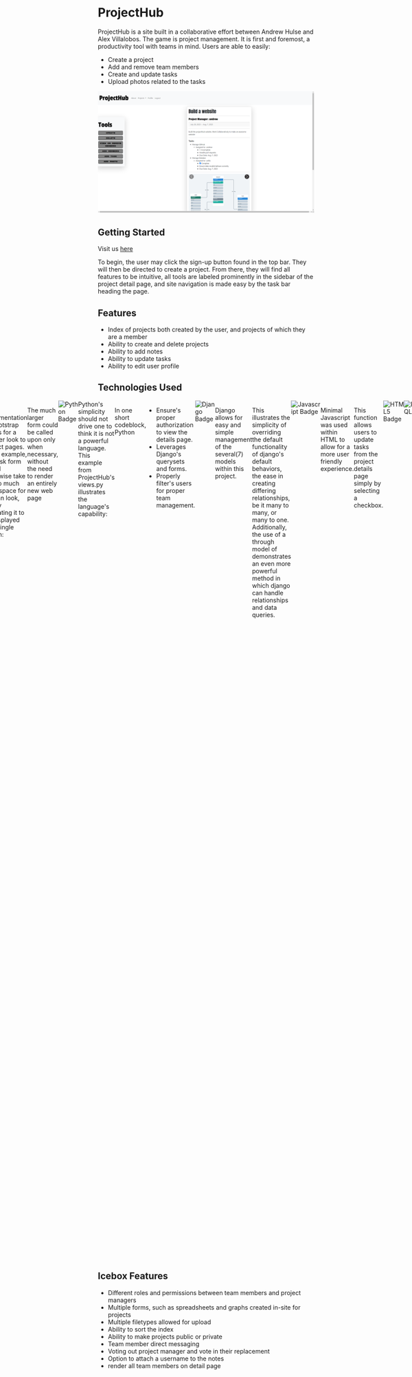 # ProjectHub

ProjectHub is a site built in a collaborative effort between Andrew Hulse and Alex Villalobos. The game is project management. It is first and foremost, a productivity tool with teams in mind. Users are able to easily:
- Create a project 
- Add and remove team members
- Create and update tasks
- Upload photos related to the tasks

<img alt="Screenshot of project detail page" src=main_app/static/images/detail-screenshot.png>

## Getting Started

Visit us <a href=https://projecthub-avah-f1fe7fefab0a.herokuapp.com>here</a>   

To begin, the user may click the sign-up button found in the top bar. They will then be directed to create a project. From there, they will find all features to be intuitive, all tools are labeled prominently in the sidebar of the project detail page, and site navigation is made easy by the task bar heading the page.
 
## Features 

- Index of projects both created by the user, and projects of which they are a member
- Ability to create and delete projects
- Ability to add notes
- Ability to update tasks
- Ability to edit user profile

## Technologies Used

<div style="display: flex; justify-content: center;">
<!--bootstrap-->
<img alt="Bootstrap Badge" src="https://img.shields.io/badge/bootstrap-%238511FA.svg?style=for-the-badge&logo=bootstrap&logoColor=white">

The implementation of Bootstrap allows for a cleaner look to project pages. As an example, the task form would otherwise take up too much whitespace for a clean look, but by relegating it to be displayed as a single button:
```
          <button type="button" class="btn btn-primary mb-2" data-bs-toggle="modal"
          data-bs-target="#addTaskModal">
            Add Task
          </button>
```
The much larger form could be called upon only when necessary, without the need to render an entirely new web page
```
<div class="modal fade" id="addTaskModal" tabindex="-1" aria-labelledby="addTaskModalLabel" aria-hidden="true">
      <div class="modal-dialog">
        <div class="modal-content">
          <div class="modal-header">
            <h1 class="modal-title fs-5" id="AddTaskModalLabel">Add Task</h1>
            <button type="button" class="btn-close" data-bs-dismiss="modal" aria-label="Close"></button>
          </div>
          <div class="modal-body">
            <div id="taskForm">
              <form action="{% url 'add_task' project.id %}" method="POST">
                {% csrf_token %}
                <p>Name: </p> {{task_form.name}}
                <br>
                <p> Description: </p> {{task_form.description}}
                <br>
                <p> Due Date: </p> {{task_form.due_date}}
                <br>
                <p> Assigned To: </p> {{task_form.assigned_to}}
              </div>
            </div>
            <div class="modal-footer">
              <input type="submit" class="btn btn-primary" value="submit">
            </form>
            <button type="button" class="btn btn-primary" data-bs-dismiss="modal">Close</button>
          </div>
        </div>
      </div>
    </div>
```

<!--Python-->
<img alt="Python Badge" src= "https://img.shields.io/badge/Python-FFD43B?style=for-the-badge&logo=python&logoColor=blue">
Python's simplicity should not drive one to think it is not a powerful language. This example from ProjectHub's views.py illustrates the language's capability:

```
@login_required
def projects_detail(request, project_id):
    project = Project.objects.get(id=project_id)
    #grabbed users here
    all_users = User.objects.all()
    # check team members here
    team_members_id = project.team_members.all()
    # filter team members from all users
    members_not_in_team = all_users.exclude(id__in=team_members_id)
    task_form = TaskForm()
    project_note_form = ProjectNoteForm()
    tasks= Task.objects.filter(project_id=project_id)
    project_notes = ProjectNote.objects.filter(project_id=project_id)
    return render(request, 'projects/detail.html', {
        'project': project,
        'task_form': task_form,
        'project_note_form' : project_note_form,
        'members_not_in_team': members_not_in_team,
        'tasks' : tasks,
        'project_notes' : project_notes
    })
```
In one short codeblock, Python 
- Ensure's proper authorization to view the details page.
- Leverages Django's querysets and forms.
- Properly filter's users for proper team management.



<!--Django-->
<img alt="Django Badge" src="https://img.shields.io/badge/Django-092E20?style=for-the-badge&logo=django&logoColor=green">

Django allows for easy and simple management of the several(7) models within this project.

```
class Project(models.Model):
    name = models.CharField(max_length=50)
    description = models.TextField(max_length=250)
    start_date = models.DateField()
    end_date = models.DateField() 
    created_by = models.ForeignKey(User, on_delete=models.CASCADE)
    team_members = models.ManyToManyField(User, through='TeamMember', related_name='projects')

    def __str__(self):
        return self.name
    
    def get_absolute_url(self):
        return reverse('detail', kwargs={'project_id': self.id})
    
    def save(self, *args, **kwargs):
        if not self.pk:
            super(Project, self).save(*args, **kwargs)
            TeamMember.objects.create(project=self, user=self.created_by)
        else:
            super(Project, self).save(*args, **kwargs)
```
This illustrates the simplicity of overriding the default functionality of django's default behaviors, the ease in creating differing relationships, be it many to many, or many to one. Additionally, the use of a through model of demonstrates an even more powerful method in which django can handle relationships and data queries.

```
class TeamMember(models.Model):
    user = models.ForeignKey(User, on_delete=models.CASCADE, related_name='team_member')
    project= models.ForeignKey(Project, on_delete=models.CASCADE, default=None)

    def __str__(self):
        return self.user.username
```

<!--JavaScript-->
<img alt="Javascript Badge" src="https://img.shields.io/badge/JavaScript-323330?style=for-the-badge&logo=javascript&logoColor=F7DF1E">

Minimal Javascript was used within HTML to allow for a more user friendly experience. 

```
<script>
  function updateTask(taskId) {
    const formElement = document.getElementById(`form-${taskId}`);
    formElement.submit();
  }
  </script>
```
This function allows users to update tasks from the project details page simply by selecting a checkbox.

<!--HTML5-->
<img alt="HTML5 Badge" src="https://img.shields.io/badge/HTML5-E34F26?style=for-the-badge&logo=html5&logoColor=white">

<!-- PostgreSQL -->
<img alt="PostgreSQL badge" src="https://img.shields.io/badge/PostgreSQL-316192?style=for-the-badge&logo=postgresql&logoColor=white"> 




<!--CSS-->
<img alt="CSS Badge" src= "https://img.shields.io/badge/css3-%231572B6.svg?style=for-the-badge&logo=css3&logoColor=white">





</div>

## Icebox Features

- Different roles and permissions between team members and project managers
- Multiple forms, such as spreadsheets and graphs created in-site for projects
- Multiple filetypes allowed for upload
- Ability to sort the index
- Ability to make projects public or private
- Team member direct messaging
- Voting out project manager and vote in their replacement
- Option to attach a username to the notes
- render all team members on detail page
